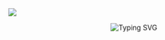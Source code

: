 <img src="https://wallpapers.com/images/hd/cyberpunk-city-background-zydka6wgso9qt0ba.jpg">

<p align="center">
 <img src="https://readme-typing-svg.herokuapp.com?font=Anton&pause=4000&color=573C8C&center=true&vCenter=true&width=600&lines=Hi+I'm+Nicolas+Alves;Full+Stack+Developer+%7C+Open+Source+Lover" alt="Typing SVG" />
</p>

